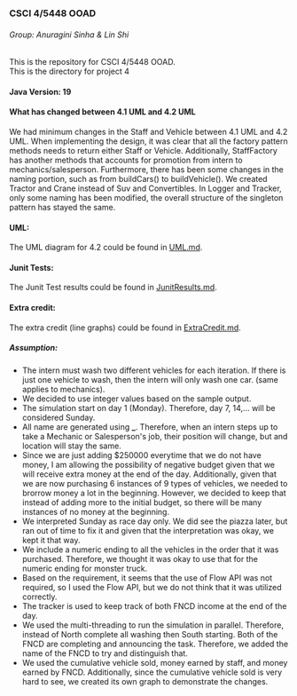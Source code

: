 ### CSCI 4/5448 OOAD
###### Group: Anuragini Sinha & Lin Shi
This is the repository for CSCI 4/5448 OOAD. <br>
This is the directory for project 4

#### Java Version: 19


#### What has changed between 4.1 UML and 4.2 UML
We had minimum changes in the Staff and Vehicle between 4.1 UML and 4.2 UML. When implementing the design, it was clear that all the factory pattern methods needs to return either Staff or Vehicle. Additionally, StaffFactory has another methods that accounts for promotion from intern to mechanics/salesperson. 
Furthermore, there has been some changes in the naming portion, such as from buildCars() to buildVehicle(). We created Tractor and Crane instead of Suv and Convertibles. In Logger and Tracker, only some naming has been modified, the overall structure of the singleton pattern has stayed the same.  

#### UML: 
The UML diagram for 4.2 could be found in [UML.md](UML.md). 

#### Junit Tests:
The Junit Test results could be found in [JunitResults.md](JUnitResults.md). 

#### Extra credit:
The extra credit (line graphs) could be found in [ExtraCredit.md](ExtraCredit.md). 

##### Assumption:
* The intern must wash two different vehicles for each iteration. If there is just one vehicle to wash, then the intern will only wash one car. (same applies to mechanics).
* We decided to use integer values based on the sample output.
* The simulation start on day 1 (Monday). Therefore, day 7, 14,... will be considered Sunday.
* All name are generated using **<location><position>_<unique id>**. Therefore, when an intern steps up to take a Mechanic or Salesperson's job, their position will change, but <unique id> and location will stay the same.
* Since we are just adding $250000 everytime that we do not have money, I am allowing the possibility of negative budget given that we will receive extra money at the end of the day. Additionally, given that we are now purchasing 6 instances of 9 types of vehicles, we needed to brorrow money a lot in the beginning. However, we decided to keep that instead of adding more to the initial budget, so there will be many instances of no money at the beginning. 
* We interpreted Sunday as race day only. We did see the piazza later, but ran out of time to fix it and given that the interpretation was okay, we kept it that way. 
* We include a numeric ending to all the vehicles in the order that it was purchased. Therefore, we thought it was okay to use that for the numeric ending for monster truck. 
* Based on the requirement, it seems that the use of Flow API was not required, so I used the Flow API, but we do not think that it was utilized correctly. 
* The tracker is used to keep track of both FNCD income at the end of the day. 
* We used the multi-threading to run the simulation in parallel. Therefore, instead of North complete all washing then South starting. Both of the FNCD are completing and announcing the task. Therefore, we added the name of the FNCD to try and distinguish that. 
* We used the cumulative vehicle sold, money earned by staff, and money earned by FNCD. Additionally, since the cumulative vehicle sold is very hard to see, we created its own graph to demonstrate the changes. 